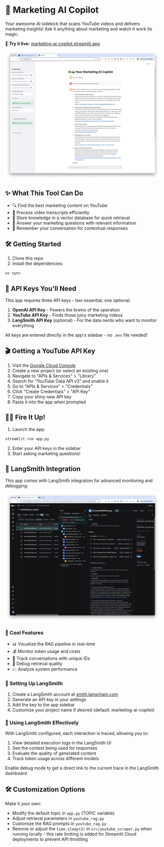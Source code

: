 # 🚀 Marketing AI Copilot

Your awesome AI sidekick that scans YouTube videos and delivers marketing insights! Ask it anything about marketing and watch it work its magic.

🔗 **Try it live:** [marketing-ai-copilot.streamlit.app](https://marketing-ai-copilot.streamlit.app/)

![Marketing AI Copilot App](images/app.png)

## ✨ What This Tool Can Do

- 🔍 Find the best marketing content on YouTube
- 🧠 Process video transcripts efficiently
- 💾 Store knowledge in a vector database for quick retrieval
- 💬 Answer your marketing questions with relevant information
- 🧵 Remember your conversation for contextual responses

## 🛠️ Getting Started

1. Clone this repo
2. Install the dependencies:
```bash
uv sync
```

## 🔑 API Keys You'll Need

This app requires three API keys - two essential, one optional:

1. **OpenAI API Key** - Powers the brains of the operation
2. **YouTube API Key** - Finds those juicy marketing videos
3. **LangSmith API Key** (optional) - For the data nerds who want to monitor everything

All keys are entered directly in the app's sidebar - no `.env` file needed!

## 🎬 Getting a YouTube API Key

1. Visit the [Google Cloud Console](https://console.cloud.google.com/)
2. Create a new project (or select an existing one)
3. Navigate to "APIs & Services" > "Library"
4. Search for "YouTube Data API v3" and enable it
5. Go to "APIs & Services" > "Credentials"
6. Click "Create Credentials" > "API Key"
7. Copy your shiny new API key
8. Paste it into the app when prompted

## 🏃‍♀️ Fire It Up!

1. Launch the app:
```bash
streamlit run app.py
```
2. Enter your API keys in the sidebar
3. Start asking marketing questions!

## 🔬 LangSmith Integration

This app comes with LangSmith integration for advanced monitoring and debugging:

![LangSmith Integration](images/langsmith.png)

### 🎁 Cool Features
- 📊 Visualize the RAG pipeline in real-time
- 💰 Monitor token usage and costs
- 🔢 Track conversations with unique IDs
- 🐞 Debug retrieval quality
- 📈 Analyze system performance

### 🔧 Setting Up LangSmith

1. Create a LangSmith account at [smith.langchain.com](https://smith.langchain.com/)
2. Generate an API key in your settings
3. Add the key to the app sidebar
4. Customize your project name if desired (default: marketing-ai-copilot)

### 🧪 Using LangSmith Effectively

With LangSmith configured, each interaction is traced, allowing you to:

1. View detailed execution logs in the LangSmith UI
2. See the context being used for responses
3. Evaluate the quality of generated content
4. Track token usage across different models

Enable debug mode to get a direct link to the current trace in the LangSmith dashboard.

## 🛠️ Customization Options

Make it your own:

- Modify the default topic in `app.py` (TOPIC variable)
- Adjust retrieval parameters in `youtube_rag.py`
- Customize the RAG prompts in `youtube_rag.py`
- Remove or adjust the `time.sleep(2)` in `src/youtube_scraper.py` when running locally - this rate limiting is added for Streamlit Cloud deployments to prevent API throttling

